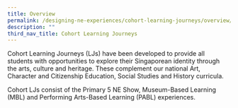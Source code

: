 ```yaml
---
title: Overview
permalink: /designing-ne-experiences/cohort-learning-journeys/overview/
description: ""
third_nav_title: Cohort Learning Journeys
---
```

Cohort Learning Journeys (LJs) have been developed to provide all students with opportunities to explore their Singaporean identity through the arts, culture and
heritage. These complement our national Art, Character and Citizenship Education, Social Studies and History curricula.

Cohort LJs consist of the Primary 5 NE Show, Museum-Based Learning (MBL) and Performing Arts-Based Learning (PABL) experiences.